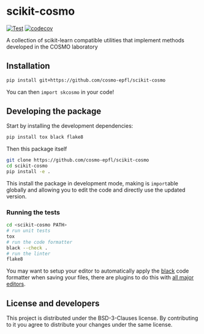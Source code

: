 # scikit-cosmo

[![Test](https://github.com/cosmo-epfl/scikit-cosmo/workflows/Test/badge.svg)](https://github.com/cosmo-epfl/scikit-cosmo/actions?query=workflow%3ATest)
[![codecov](https://codecov.io/gh/cosmo-epfl/scikit-cosmo/branch/main/graph/badge.svg?token=UZJPJG34SM)](https://codecov.io/gh/cosmo-epfl/scikit-cosmo/)

A collection of scikit-learn compatible utilities that implement methods
developed in the COSMO laboratory

## Installation

```bash
pip install git+https://github.com/cosmo-epfl/scikit-cosmo
```

You can then `import skcosmo` in your code!

## Developing the package

Start by installing the development dependencies:

```bash
pip install tox black flake8
```

Then this package itself

```bash
git clone https://github.com/cosmo-epfl/scikit-cosmo
cd scikit-cosmo
pip install -e .
```

This install the package in development mode, making is `import`able globally
and allowing you to edit the code and directly use the updated version.

### Running the tests

```bash
cd <scikit-cosmo PATH>
# run unit tests
tox
# run the code formatter
black --check .
# run the linter
flake8
```

You may want to setup your editor to automatically apply the
[black](https://black.readthedocs.io/en/stable/) code formatter when saving your
files, there are plugins to do this with [all major
editors](https://black.readthedocs.io/en/stable/editor_integration.html).

## License and developers

This project is distributed under the BSD-3-Clauses license. By contributing to
it you agree to distribute your changes under the same license.
